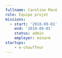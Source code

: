 ```yaml
---
fullname: Caroline Macé
role: Équipe projet
missions:
  - start: '2018-09-01'
    end: '2019-09-01'
    status: admin
    employer: minarm
startups:
    - e-chauffeur
---
```

